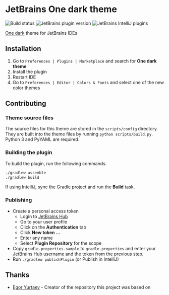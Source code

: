 # JetBrains One dark theme

![Build status](https://img.shields.io/travis/com/markypython/jetbrains-one-dark-theme.svg)
![JetBrains plugin version](https://img.shields.io/jetbrains/plugin/v/11938-one-dark-theme.svg)
![JetBrains IntelliJ plugins](https://img.shields.io/jetbrains/plugin/d/11938-one-dark-theme.svg)

[One dark](https://github.com/atom/one-dark-syntax) theme for JetBrains IDEs

## Installation

1. Go to `Preferences | Plugins | Marketplace` and search for **One dark theme**
1. Install the plugin
1. Restart IDE
1. Go to `Preferences | Editor | Colors & Fonts` and select one of the new color themes

## Contributing

### Theme source files

The source files for this theme are stored in the `scripts/config` directory. They are built into the theme files by running `python scripts/build.py`. Python 3 and PyYAML are required.

### Building the plugin

To build the plugin, run the following commands.

```sh
./gradlew assemble
./gradlew build
```

If using IntelliJ, sync the Gradle project and run the **Build** task.

### Publishing

- Create a personal access token
  - Login to [JetBrains Hub](https://hub.jetbrains.com)
  - Go to your user profile
  - Click on the **Authentication** tab
  - Click **New token ...**
  - Enter any name
  - Select **Plugin Repository** for the scope
- Copy `gradle.properties.sample` to `gradle.properties` and enter your JetBrains Hub username and the token from the previous step.
- Run `./gradlew publishPlugin` (or Publish in IntelliJ)

## Thanks

- [Egor Yurtaev](https://github.com/yurtaev) - Creator of the repository this project was based on
